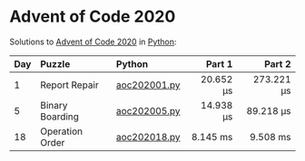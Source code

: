 # Advent of Code 2020

Solutions to [Advent of Code 2020](https://adventofcode.com/2020/) in [Python](https://www.python.org/):

| Day  | Puzzle          | Python                                          |    Part 1 |     Part 2 |
| :--- | :-------------- | :---------------------------------------------- | --------: | ---------: |
| 1    | Report Repair   | [aoc202001.py](01_report_repair/aoc202001.py)   | 20.652 μs | 273.221 μs |
| 5    | Binary Boarding | [aoc202005.py](05_binary_boarding/aoc202005.py) | 14.938 μs |  89.218 μs |
| 18   | Operation Order | [aoc202018.py](18_operation_order/aoc202018.py) |  8.145 ms |   9.508 ms |
